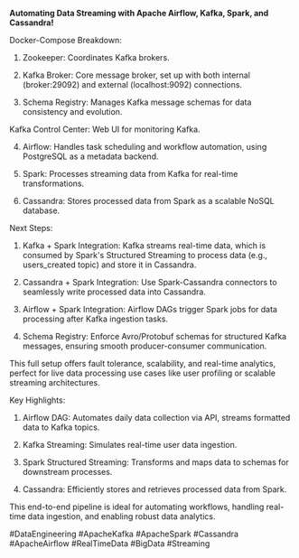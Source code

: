 **Automating Data Streaming with Apache Airflow, Kafka, Spark, and Cassandra!**

Docker-Compose Breakdown:

1. Zookeeper: Coordinates Kafka brokers.

2. Kafka Broker: Core message broker, set up with both internal (broker:29092) and external (localhost:9092) connections.

3. Schema Registry: Manages Kafka message schemas for data consistency and evolution.

Kafka Control Center: Web UI for monitoring Kafka.

4. Airflow: Handles task scheduling and workflow automation, using PostgreSQL as a metadata backend.

5. Spark: Processes streaming data from Kafka for real-time transformations.

6. Cassandra: Stores processed data from Spark as a scalable NoSQL database.

Next Steps:

1. Kafka + Spark Integration: Kafka streams real-time data, which is consumed by Spark's Structured Streaming to process data (e.g., users_created topic) and store it in Cassandra.

2. Cassandra + Spark Integration: Use Spark-Cassandra connectors to seamlessly write processed data into Cassandra.

3. Airflow + Spark Integration: Airflow DAGs trigger Spark jobs for data processing after Kafka ingestion tasks.

4. Schema Registry: Enforce Avro/Protobuf schemas for structured Kafka messages, ensuring smooth producer-consumer communication.



This full setup offers fault tolerance, scalability, and real-time analytics, perfect for live data processing use cases like user profiling or scalable streaming architectures.

Key Highlights:

1. Airflow DAG: Automates daily data collection via API, streams formatted data to Kafka topics.

2. Kafka Streaming: Simulates real-time user data ingestion.

3. Spark Structured Streaming: Transforms and maps data to schemas for downstream processes.

4. Cassandra: Efficiently stores and retrieves processed data from Spark.
   

This end-to-end pipeline is ideal for automating workflows, handling real-time data ingestion, and enabling robust data analytics.

#DataEngineering #ApacheKafka #ApacheSpark #Cassandra #ApacheAirflow #RealTimeData #BigData #Streaming

